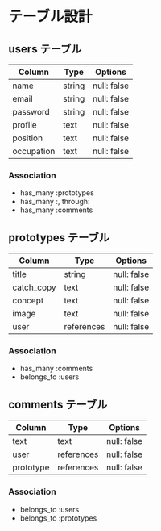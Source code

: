 
# テーブル設計

## users テーブル

| Column   | Type   | Options     |
| -------- | ------ | ----------- |
| name     | string | null: false |
| email    | string | null: false |
| password | string | null: false |
| profile  | text   | null: false |
| position | text   | null: false |
|occupation| text   | null: false |

### Association

- has_many :prototypes
- has_many :, through: 
- has_many :comments

## prototypes テーブル

| Column   | Type   | Options     |
| -------- | ------ | ----------- |
| title    | string | null: false |
|catch_copy| text   | null: false |
| concept  | text   | null: false |
| image    | text   | null: false |
| user   |references| null: false |

### Association

- has_many   :comments
- belongs_to :users

## comments テーブル

| Column   | Type   | Options     |
| -------- | ------ | ----------- |
| text     | text   | null: false |
| user   |references| null: false |
| prototype | references | null: false |

### Association

- belongs_to :users
- belongs_to :prototypes
